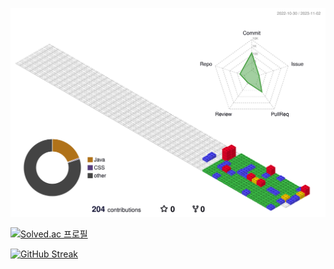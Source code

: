 
![](./profile-3d-contrib/profile-gitblock.svg)



[![Solved.ac
프로필](http://mazassumnida.wtf/api/v2/generate_badge?boj=babyho99)](https://solved.ac/babyho99)



[![GitHub Streak](https://streak-stats.demolab.com?user=muyahoya&theme=ambient-gradient&hide_border=true&locale=ko&date_format=%5BY.%5Dn.j&card_width=500&hide_total_contributions=true)](https://git.io/streak-stats)
